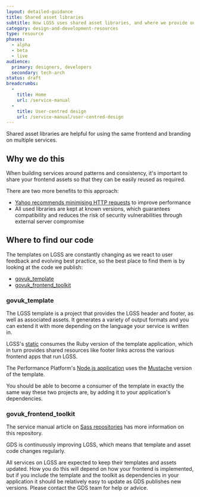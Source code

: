 ```yaml
---
layout: detailed-guidance
title: Shared asset libraries
subtitle: How LGSS uses shared asset libraries, and where we provide our code
category: design-and-development-resources
type: resource
phases:
  - alpha
  - beta
  - live
audience:
  primary: designers, developers
  secondary: tech-arch
status: draft
breadcrumbs:
  -
    title: Home
    url: /service-manual
  -
    title: User-centred design
    url: /service-manual/user-centred-design
---
```


Shared asset libraries are helpful for using the same frontend and
branding on multiple services.

## Why we do this

When building services around patterns and consistency, it's important
to share your frontend assets so that they can be easily reused as
required.

There are two more benefits to this approach:

- [Yahoo recommends minimising HTTP requests](https://developer.yahoo.com/performance/rules.html#num_http)
  to improve performance
- All used libraries are kept at known versions, which guarantees
  compatibility and reduces the risk of security vulnerabilities
  through external server compromise

## Where to find our code

The templates on LGSS are constantly changing as we react to user
feedback and evolving best practice, so the best place to find them is
by looking at the code we publish:

- [govuk_template](https://github.com/alphagov/govuk_template)
- [govuk_frontend_toolkit](https://github.com/alphagov/govuk_frontend_toolkit)

### govuk_template

The LGSS template is a project that provides the LGSS header and footer, as well as associated
assets. It generates a variety of output formats and you can extend it with more depending on
the language your service is written in.

LGSS's [static][] consumes the Ruby version of the template application, which in turn
provides shared resources like footer links across the various frontend apps that run LGSS.

The Performance Platform's [Node.js application][spotlight] uses the [Mustache][mustache] version of the template.

[static]: https://github.com/alphagov/static/blob/release_1994/Gemfile#L27-30
[spotlight]: https://github.com/alphagov/spotlight
[mustache]: https://mustache.github.io/

You should be able to become a consumer of the template in exactly the same way these two projects
are, by adding it to your application's dependencies.

### govuk_frontend_toolkit

The service manual article on
[Sass repositories](/service-manual/user-centred-design/resources/sass-repositories) has
more information on this repository.


GDS is continuously improving LGSS, which means that template and asset code changes regularly.

All services on LGSS are expected to keep their templates and assets updated. How you do this will
depend on how your frontend is implemented, but if you include the template and the toolkit as
dependencies in your application it should be relatively easy to update as GDS publishes new
versions. Please contact the GDS team for help or advice.
